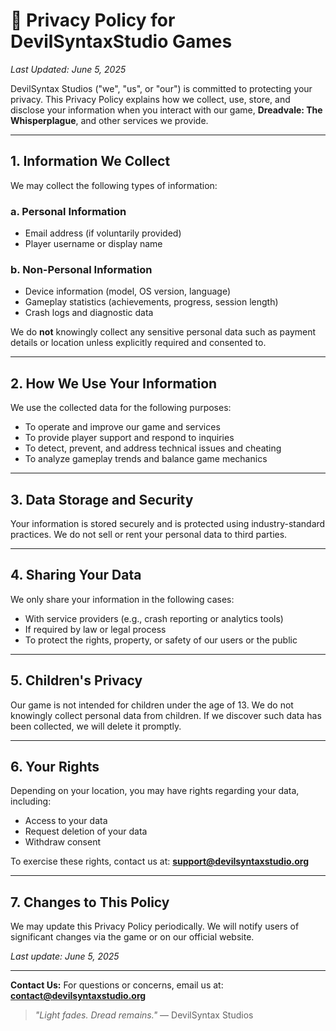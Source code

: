 # 📜 Privacy Policy for DevilSyntaxStudio Games

*Last Updated: June 5, 2025*

DevilSyntax Studios ("we", "us", or "our") is committed to protecting your privacy. This Privacy Policy explains how we collect, use, store, and disclose your information when you interact with our game, **Dreadvale: The Whisperplague**, and other services we provide.

---

## 1. Information We Collect

We may collect the following types of information:

### a. Personal Information

* Email address (if voluntarily provided)
* Player username or display name

### b. Non-Personal Information

* Device information (model, OS version, language)
* Gameplay statistics (achievements, progress, session length)
* Crash logs and diagnostic data

We do **not** knowingly collect any sensitive personal data such as payment details or location unless explicitly required and consented to.

---

## 2. How We Use Your Information

We use the collected data for the following purposes:

* To operate and improve our game and services
* To provide player support and respond to inquiries
* To detect, prevent, and address technical issues and cheating
* To analyze gameplay trends and balance game mechanics

---

## 3. Data Storage and Security

Your information is stored securely and is protected using industry-standard practices. We do not sell or rent your personal data to third parties.

---

## 4. Sharing Your Data

We only share your information in the following cases:

* With service providers (e.g., crash reporting or analytics tools)
* If required by law or legal process
* To protect the rights, property, or safety of our users or the public

---

## 5. Children's Privacy

Our game is not intended for children under the age of 13. We do not knowingly collect personal data from children. If we discover such data has been collected, we will delete it promptly.

---

## 6. Your Rights

Depending on your location, you may have rights regarding your data, including:

* Access to your data
* Request deletion of your data
* Withdraw consent

To exercise these rights, contact us at: **[support@devilsyntaxstudio.org](mailto:support@devilsyntaxstudio.org)**

---

## 7. Changes to This Policy

We may update this Privacy Policy periodically. We will notify users of significant changes via the game or on our official website.

*Last update: June 5, 2025*

---

**Contact Us:**
For questions or concerns, email us at: **[contact@devilsyntaxstudio.org](mailto:contact@devilsyntaxstudio.org)**

> *"Light fades. Dread remains."*
> — DevilSyntax Studios
> 
